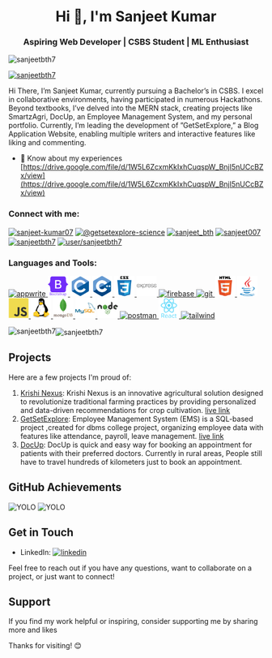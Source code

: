 <h1 align="center">Hi 👋, I'm Sanjeet Kumar</h1>
<h3 align="center">Aspiring Web Developer | CSBS Student | ML Enthusiast</h3>

<p align="left"> <img src="https://komarev.com/ghpvc/?username=sanjeetbth7&label=Profile%20views&color=0e75b6&style=flat" alt="sanjeetbth7" /> </p>

<p align="left"> <a href="https://github.com/ryo-ma/github-profile-trophy"><img src="https://github-profile-trophy.vercel.app/?username=sanjeetbth7" alt="sanjeetbth7" /></a> </p>

Hi There, I’m Sanjeet Kumar, currently pursuing a Bachelor’s in CSBS. I excel in collaborative environments, having participated in numerous Hackathons. Beyond textbooks, I’ve delved into the MERN stack, creating projects like SmartzAgri, DocUp, an Employee Management System, and my personal portfolio. Currently, I’m leading the development of ”GetSetExplore,” a Blog Application Website, enabling multiple writers and interactive features like liking and commenting.

- 📄 Know about my experiences [https://drive.google.com/file/d/1W5L6ZcxmKkIxhCuqspW_BnjI5nUCcBZx/view](https://drive.google.com/file/d/1W5L6ZcxmKkIxhCuqspW_BnjI5nUCcBZx/view)

<h3 align="left">Connect with me:</h3>
<p align="left">
<a href="https://linkedin.com/in/sanjeet-kumar07" target="_blank"><img align="center" src="https://raw.githubusercontent.com/rahuldkjain/github-profile-readme-generator/master/src/images/icons/Social/linked-in-alt.svg" alt="sanjeet-kumar07" height="30" width="40" /></a>
<a href="https://www.youtube.com/@getsetexplore-science" target="_blank"><img align="center" src="https://raw.githubusercontent.com/rahuldkjain/github-profile-readme-generator/master/src/images/icons/Social/youtube.svg" alt="@getsetexplore-science" height="30" width="40" /></a>
<a href="https://www.codechef.com/users/sanjeet_bth" target="_blank"><img align="center" src="https://cdn.jsdelivr.net/npm/simple-icons@3.1.0/icons/codechef.svg" alt="sanjeet_bth" height="30" width="40" /></a>
<a href="https://codeforces.com/profile/sanjeet007" target="_blank"><img align="center" src="https://raw.githubusercontent.com/rahuldkjain/github-profile-readme-generator/master/src/images/icons/Social/codeforces.svg" alt="sanjeet007" height="30" width="40" /></a>
<a href="https://www.leetcode.com/sanjeetbth7" target="_blank"><img align="center" src="https://raw.githubusercontent.com/rahuldkjain/github-profile-readme-generator/master/src/images/icons/Social/leet-code.svg" alt="sanjeetbth7" height="30" width="40" /></a>
<a href="https://auth.geeksforgeeks.org/user/sanjeetbth7" target="_blank"><img align="center" src="https://raw.githubusercontent.com/rahuldkjain/github-profile-readme-generator/master/src/images/icons/Social/geeks-for-geeks.svg" alt="user/sanjeetbth7" height="30" width="40" /></a>
</p>

<h3 align="left">Languages and Tools:</h3>
<p align="left"> <a href="https://appwrite.io" target="_blank" rel="noreferrer"> <img src="https://www.vectorlogo.zone/logos/appwriteio/appwriteio-icon.svg" alt="appwrite" width="40" height="40"/> </a> <a href="https://getbootstrap.com" target="_blank" rel="noreferrer"> <img src="https://raw.githubusercontent.com/devicons/devicon/master/icons/bootstrap/bootstrap-plain-wordmark.svg" alt="bootstrap" width="40" height="40"/> </a> <a href="https://www.cprogramming.com/" target="_blank" rel="noreferrer"> <img src="https://raw.githubusercontent.com/devicons/devicon/master/icons/c/c-original.svg" alt="c" width="40" height="40"/> </a> <a href="https://www.w3schools.com/cpp/" target="_blank" rel="noreferrer"> <img src="https://raw.githubusercontent.com/devicons/devicon/master/icons/cplusplus/cplusplus-original.svg" alt="cplusplus" width="40" height="40"/> </a> <a href="https://www.w3schools.com/css/" target="_blank" rel="noreferrer"> <img src="https://raw.githubusercontent.com/devicons/devicon/master/icons/css3/css3-original-wordmark.svg" alt="css3" width="40" height="40"/> </a> <a href="https://expressjs.com" target="_blank" rel="noreferrer"> <img src="https://raw.githubusercontent.com/devicons/devicon/master/icons/express/express-original-wordmark.svg" alt="express" width="40" height="40"/> </a> <a href="https://firebase.google.com/" target="_blank" rel="noreferrer"> <img src="https://www.vectorlogo.zone/logos/firebase/firebase-icon.svg" alt="firebase" width="40" height="40"/> </a> <a href="https://git-scm.com/" target="_blank" rel="noreferrer"> <img src="https://www.vectorlogo.zone/logos/git-scm/git-scm-icon.svg" alt="git" width="40" height="40"/> </a> <a href="https://www.w3.org/html/" target="_blank" rel="noreferrer"> <img src="https://raw.githubusercontent.com/devicons/devicon/master/icons/html5/html5-original-wordmark.svg" alt="html5" width="40" height="40"/> </a> <a href="https://www.java.com" target="_blank" rel="noreferrer"> <img src="https://raw.githubusercontent.com/devicons/devicon/master/icons/java/java-original.svg" alt="java" width="40" height="40"/> </a> <a href="https://developer.mozilla.org/en-US/docs/Web/JavaScript" target="_blank" rel="noreferrer"> <img src="https://raw.githubusercontent.com/devicons/devicon/master/icons/javascript/javascript-original.svg" alt="javascript" width="40" height="40"/> </a> <a href="https://www.linux.org/" target="_blank" rel="noreferrer"> <img src="https://raw.githubusercontent.com/devicons/devicon/master/icons/linux/linux-original.svg" alt="linux" width="40" height="40"/> </a> <a href="https://www.mongodb.com/" target="_blank" rel="noreferrer"> <img src="https://raw.githubusercontent.com/devicons/devicon/master/icons/mongodb/mongodb-original-wordmark.svg" alt="mongodb" width="40" height="40"/> </a> <a href="https://www.mysql.com/" target="_blank" rel="noreferrer"> <img src="https://raw.githubusercontent.com/devicons/devicon/master/icons/mysql/mysql-original-wordmark.svg" alt="mysql" width="40" height="40"/> </a> <a href="https://nodejs.org" target="_blank" rel="noreferrer"> <img src="https://raw.githubusercontent.com/devicons/devicon/master/icons/nodejs/nodejs-original-wordmark.svg" alt="nodejs" width="40" height="40"/> </a> <a href="https://postman.com" target="_blank" rel="noreferrer"> <img src="https://www.vectorlogo.zone/logos/getpostman/getpostman-icon.svg" alt="postman" width="40" height="40"/> </a> <a href="https://reactjs.org/" target="_blank" rel="noreferrer"> <img src="https://raw.githubusercontent.com/devicons/devicon/master/icons/react/react-original-wordmark.svg" alt="react" width="40" height="40"/> </a> <a href="https://tailwindcss.com/" target="_blank" rel="noreferrer"> <img src="https://www.vectorlogo.zone/logos/tailwindcss/tailwindcss-icon.svg" alt="tailwind" width="40" height="40"/> </a> </p>

<img align="left" src="https://github-readme-stats.vercel.app/api/top-langs?username=sanjeetbth7&show_icons=true&layout=compact" alt="sanjeetbth7" />

<img align="center" src="https://github-readme-stats.vercel.app/api?username=sanjeetbth7&show_icons=true" alt="sanjeetbth7" />



## Projects

Here are a few projects I'm proud of:

1. [Krishi Nexus](https://github.com/sanjeetbth7/Krishi-Nexus): Krishi Nexus is an innovative agricultural solution designed to revolutionize traditional farming practices by providing personalized and data-driven recommendations for crop cultivation. [live link](https://krishi-nexus.vercel.app)
2. [GetSetExplore](https://github.com/sanjeetbth7/Blog-Application): Employee Management System (EMS) is a SQL-based project ,created for dbms college project, organizing employee data with features like attendance, payroll, leave management. [live link](https://getsetexplore.onrender.com)
3. [DocUp](https://github.com/sanjeetbth7/DocUp): DocUp is quick and easy way for booking an appointment for patients with their preferred doctors. Currently in rural areas, People still have to travel hundreds of kilometers just to book an appointment.

## GitHub Achievements
<img src="https://github.githubassets.com/assets/yolo-default-be0bbff04951.png" alt="YOLO" width="50" height="50"> <img src="https://github.githubassets.com/assets/pull-shark-default-498c279a747d.png" alt="YOLO" width="50" height="50">


## Get in Touch

- LinkedIn: <a href="https://www.linkedin.com/in/sanjeet-kumar07/"><img width="24" height="24" src="https://img.icons8.com/color/48/linkedin.png" alt="linkedin"/></a>

Feel free to reach out if you have any questions, want to collaborate on a project, or just want to connect!

## Support

If you find my work helpful or inspiring, consider supporting me by sharing more and likes

Thanks for visiting! 😊
